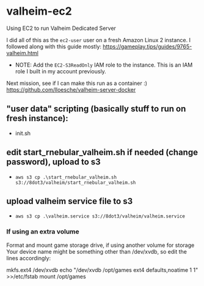 # valheim-ec2
Using EC2 to run Valheim Dedicated Server

I did all of this as the `ec2-user` user on a fresh Amazon Linux 2 instance. I followed along with this guide mostly:
https://gameplay.tips/guides/9765-valheim.html

- NOTE: Add the `EC2-S3ReadOnly` IAM role to the instance. This is an IAM role I built in my account previously.

Next mission, see if I can make this run as a container :)
https://github.com/lloesche/valheim-server-docker

## "user data" scripting (basically stuff to run on fresh instance):
- init.sh

## edit start_rnebular_valheim.sh if needed (change password), upload to s3
- `aws s3 cp .\start_rnebular_valheim.sh s3://8dot3/valheim/start_rnebular_valheim.sh`

## upload valheim service file to s3
- `aws s3 cp .\valheim.service s3://8dot3/valheim/valheim.service`



### If using an extra volume
Format and mount game storage drive, if using another volume for storage Your device name might be something other than /dev/xvdb, so edit the lines accordingly:

mkfs.ext4 /dev/xvdb
echo "/dev/xvdb   /opt/games  ext4    defaults,noatime  1   1" >>/etc/fstab
mount /opt/games
